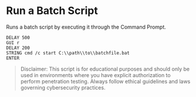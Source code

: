 # Run a Batch Script

Runs a batch script by executing it through the Command Prompt.

```
DELAY 500
GUI r
DELAY 200
STRING cmd /c start C:\\path\\to\\batchfile.bat
ENTER
```

> Disclaimer: This script is for educational purposes and should only be used in environments where you have explicit authorization to perform penetration testing. Always follow ethical guidelines and laws governing cybersecurity practices.